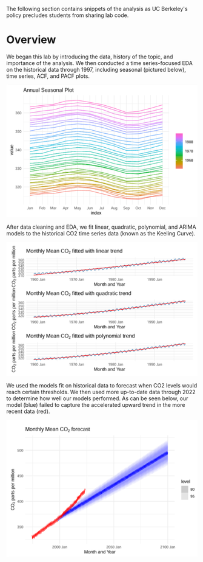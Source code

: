 The following section contains snippets of the analysis as UC Berkeley's policy precludes students from sharing lab code.

# Overview

We began this lab by introducing the data, history of the topic, and importance of the analysis. We then conducted a time series-focused EDA on the historical data through 1997, including seasonal (pictured below), time series, ACF, and PACF plots.

![CO2 Seasonal Plot](https://github.com/haschuele/CO2/blob/main/CO2%20Seasonal%20Plot.png)

After data cleaning and EDA, we fit linear, quadratic, polynomial, and ARIMA models to the historical CO2 time series data (known as the Keeling Curve). 

![Fitting Models](https://github.com/haschuele/CO2/blob/main/Keeling%20Curve%20Model%20Fitting.png)

We used the models fit on historical data to forecast when CO2 levels would reach certain thresholds. We then used more up-to-date data through 2022 to determine how well our models performed. As can be seen below, our model (blue) failed to capture the accelerated upward trend in the more recent data (red).

![Forecasted vs Actual CO2 Levels](https://github.com/haschuele/CO2/blob/main/Forecasted%20vs%20Actual%20CO2.png)
